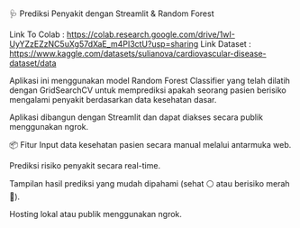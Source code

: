 🩺 Prediksi Penyakit dengan Streamlit & Random Forest

Link To Colab : https://colab.research.google.com/drive/1wI-UyYZzEZzNC5uXg57dXaE_m4PI3ctU?usp=sharing
Link Dataset : https://www.kaggle.com/datasets/sulianova/cardiovascular-disease-dataset/data

Aplikasi ini menggunakan model Random Forest Classifier yang telah dilatih dengan GridSearchCV untuk memprediksi apakah seorang pasien berisiko mengalami penyakit berdasarkan data kesehatan dasar.

Aplikasi dibangun dengan Streamlit dan dapat diakses secara publik menggunakan ngrok.

📦 Fitur
Input data kesehatan pasien secara manual melalui antarmuka web.

Prediksi risiko penyakit secara real-time.

Tampilan hasil prediksi yang mudah dipahami (sehat ⚪ atau berisiko merah 🔴).

Hosting lokal atau publik menggunakan ngrok.

